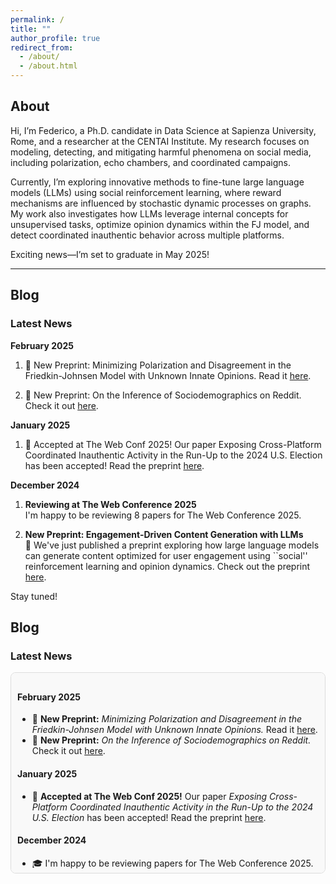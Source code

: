 ```yaml
---
permalink: /
title: ""
author_profile: true
redirect_from: 
  - /about/
  - /about.html
---
```



## About

Hi, I’m Federico, a Ph.D. candidate in Data Science at Sapienza University, Rome, and a researcher at the CENTAI Institute.
My research focuses on modeling, detecting, and mitigating harmful phenomena on social media, including polarization, echo chambers, and coordinated campaigns.

Currently, I’m exploring innovative methods to fine-tune large language models (LLMs) using social reinforcement learning, where reward mechanisms are influenced by stochastic dynamic processes on graphs. My work also investigates how LLMs leverage internal concepts for unsupervised tasks, optimize opinion dynamics within the FJ model, and detect coordinated inauthentic behavior across multiple platforms.

Exciting news—I’m set to graduate in May 2025!

---

## Blog

### Latest News

**February 2025**
1. 📄 New Preprint: Minimizing Polarization and Disagreement in the Friedkin-Johnsen Model with Unknown Innate Opinions. Read it [here](https://arxiv.org/abs/2501.16076).
  
3. 📄 New Preprint: On the Inference of Sociodemographics on Reddit. Check it out [here](https://arxiv.org/abs/2502.05049).

**January 2025**
1. 🎉 Accepted at The Web Conf 2025! Our paper Exposing Cross-Platform Coordinated Inauthentic Activity in the Run-Up to the 2024 U.S. Election has been accepted! Read the preprint [here](https://arxiv.org/abs/2410.22716).


**December 2024**

1. **Reviewing at The Web Conference 2025**  
   I'm happy to be reviewing 8 papers for The Web Conference 2025. 

2. **New Preprint: Engagement-Driven Content Generation with LLMs**  
   📄 We've just published a preprint exploring how large language models can generate content optimized for user engagement using ``social'' reinforcement learning and opinion dynamics. Check out the preprint [here](https://arxiv.org/abs/2411.13187).

Stay tuned!



## Blog  

### Latest News  

<div style="max-height: 300px; overflow-y: auto; padding: 10px; border: 1px solid #ddd; background: #f9f9f9; border-radius: 8px;">

<h4>February 2025</h4>
<ul>
  <li>📄 <b>New Preprint:</b> <i>Minimizing Polarization and Disagreement in the Friedkin-Johnsen Model with Unknown Innate Opinions.</i>  
    Read it <a href="https://arxiv.org/abs/2501.16076" target="_blank">here</a>.
  </li>
  <li>📄 <b>New Preprint:</b> <i>On the Inference of Sociodemographics on Reddit.</i>  
    Check it out <a href="https://arxiv.org/abs/2502.05049" target="_blank">here</a>.
  </li>
</ul>

<h4>January 2025</h4>
<ul>
  <li>🎉 <b>Accepted at The Web Conf 2025!</b> Our paper <i>Exposing Cross-Platform Coordinated Inauthentic Activity in the Run-Up to the 2024 U.S. Election</i> has been accepted!  
    Read the preprint <a href="https://arxiv.org/abs/2410.22716" target="_blank">here</a>.
  </li>
</ul>

<h4>December 2024</h4>
<ul>
  <li>🎓 I'm happy to be reviewing papers for The Web Conference 2025.</li>
  <li>📄 We've just published a preprint exploring how large language models can generate content optimized for user engagement using "social" reinforcement learning and opinion dynamics.  
    Check it out <a href="https://arxiv.org/abs/2411.13187" target="_blank">here</a>.
  </li>
</ul>

</div>
